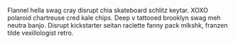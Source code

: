 Flannel hella swag cray disrupt chia skateboard schlitz keytar. XOXO polaroid chartreuse cred kale chips. Deep v tattooed brooklyn swag meh neutra banjo. Disrupt kickstarter seitan raclette fanny pack mlkshk, franzen tilde vexillologist retro.